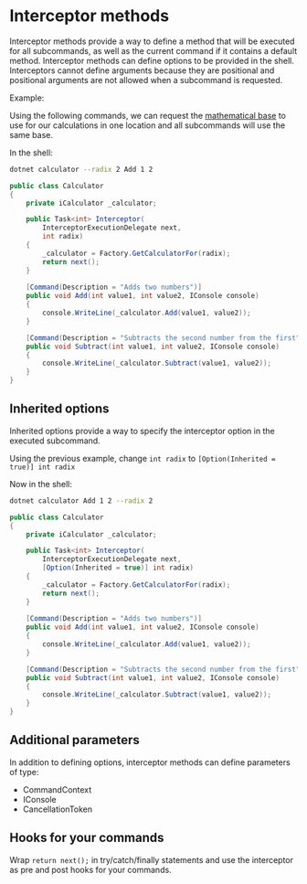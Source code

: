 # Interceptor methods

Interceptor methods provide a way to define a method that will be executed for all subcommands, as well as the current command if it contains a default method.
Interceptor methods can define options to be provided in the shell.  Interceptors cannot define arguments because they are positional and positional arguments are not allowed when a subcommand is requested.

Example:

Using the following commands, we can request the [mathematical base](https://simple.m.wikipedia.org/wiki/Base_(mathematics)) to use for our calculations in one location and all subcommands will use the same base. 

In the shell: 

``` bash
dotnet calculator --radix 2 Add 1 2
```

``` c#
public class Calculator
{
    private iCalculator _calculator;

    public Task<int> Interceptor(
        InterceptorExecutionDelegate next, 
        int radix)
    {
        _calculator = Factory.GetCalculatorFor(radix);
        return next();
    }
    
    [Command(Description = "Adds two numbers")]
    public void Add(int value1, int value2, IConsole console)
    {
        console.WriteLine(_calculator.Add(value1, value2));
    }

    [Command(Description = "Subtracts the second number from the first")]
    public void Subtract(int value1, int value2, IConsole console)
    {
        console.WriteLine(_calculator.Subtract(value1, value2));
    }
}
```

## Inherited options

Inherited options provide a way to specify the interceptor option in the executed subcommand.

Using the previous example, change `int radix` to `[Option(Inherited = true)] int radix` 

Now in the shell: 

``` bash
dotnet calculator Add 1 2 --radix 2
```

``` c#
public class Calculator
{
    private iCalculator _calculator;

    public Task<int> Interceptor(
        InterceptorExecutionDelegate next, 
        [Option(Inherited = true)] int radix)
    {
        _calculator = Factory.GetCalculatorFor(radix);
        return next();
    }
    
    [Command(Description = "Adds two numbers")]
    public void Add(int value1, int value2, IConsole console)
    {
        console.WriteLine(_calculator.Add(value1, value2));
    }

    [Command(Description = "Subtracts the second number from the first")]
    public void Subtract(int value1, int value2, IConsole console)
    {
        console.WriteLine(_calculator.Subtract(value1, value2));
    }
}
```

## Additional parameters

In addition to defining options, interceptor methods can define parameters of type:

* CommandContext
* IConsole
* CancellationToken

## Hooks for your commands

Wrap `return next();` in try/catch/finally statements and use the interceptor as pre and post hooks for your commands.